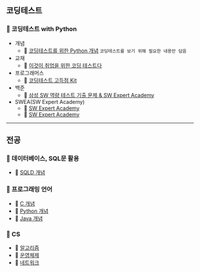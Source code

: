## 코딩테스트
### 📂 코딩테스트 with Python
- 개념
   - 🔗 [코딩테스트를 위한 Python 개념](./python_코딩테스트_개념.md) `코딩테스트를 보기 위해 필요한 내용만 담음`
- 교재
   - 🔗 [이것이 취업을 위한 코딩 테스트다](https://github.com/SeoMiYoung/ready-for-coding-test) 
- 프로그래머스
   - 🔗 [코딩테스트 고득점 Kit](./python_알고리즘_문풀.md)
- 백준
   - 🔗 [삼성 SW 역량 테스트 기출 문제 & SW Expert Academy](./python_samsung_sw.md) 
- SWEA(SW Expert Academy)
   - 🔗 [SW Expert Academy]()
   - 🔗 [SW Expert Academy]()

---

## 전공
### 📂 데이터베이스, SQL문 활용
- 🔗 [SQLD 개념](./SQLD_개념.md)

### 📂 프로그래밍 언어
- 🔗 [C 개념](./programming-language/C.md)
- 🔗 [Python 개념](./programming-language/Python.md)
- 🔗 [Java 개념](./programming-language/Java.md)

### 📂 CS
- 🔗 [알고리즘](./CS_알고리즘.md)
- 🔗 [운영체제](./CS_운영체제.md)
- 🔗 [네트워크](./CS_네트워크.md)

























